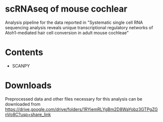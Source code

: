 # scRNAseq of mouse cochlear
Analysis pipeline for the data reported in "Systematic single cell RNA sequencing analysis reveals unique transcriptional regulatory networks of Atoh1-mediated hair cell conversion in adult mouse cochleae"

# Contents
- SCANPY

# Downloads
Preprocessed data and other files necessary for this analysis can be downloaded from https://drive.google.com/drive/folders/1RYiemRLYgBm2D8WaYobz3GTPgZGnVo8C?usp=share_link
